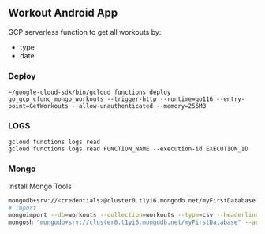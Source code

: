 ## Workout Android App

GCP serverless function to get all workouts by:
- type
- date


### Deploy
```
~/google-cloud-sdk/bin/gcloud functions deploy go_gcp_cfunc_mongo_workouts --trigger-http --runtime=go116 --entry-point=GetWorkouts --allow-unauthenticated --memory=256MB
```
### LOGS
```google cloud
gcloud functions logs read
gcloud functions logs read FUNCTION_NAME --execution-id EXECUTION_ID
```
### Mongo

Install Mongo Tools

```bash
mongodb+srv://<credentials>@cluster0.t1yi6.mongodb.net/myFirstDatabase?appName=mongosh+1.6.0
# import
mongoimport --db=workouts --collection=workouts --type=csv --headerline --file=/home/malandr/Downloads/'workouts-Grid view.csv'
mongosh "mongodb+srv://cluster0.t1yi6.mongodb.net/myFirstDatabase" --apiVersion 1 --username <usern
```